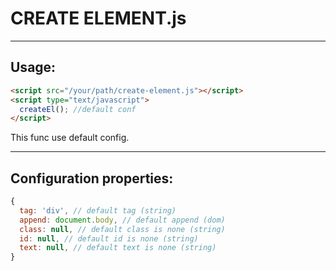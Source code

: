 CREATE ELEMENT.js
===================

-------------------
Usage:
-------------------

  ```html
  <script src="/your/path/create-element.js"></script>
  <script type="text/javascript">
    createEl(); //default conf
  </script>
  ```

This func use default config.

-------------------
Configuration properties:
-------------------

  ```javascript
  {
    tag: 'div', // default tag (string)
    append: document.body, // default append (dom)
    class: null, // default class is none (string)
    id: null, // default id is none (string)
    text: null, // default text is none (string)
  }
  ```